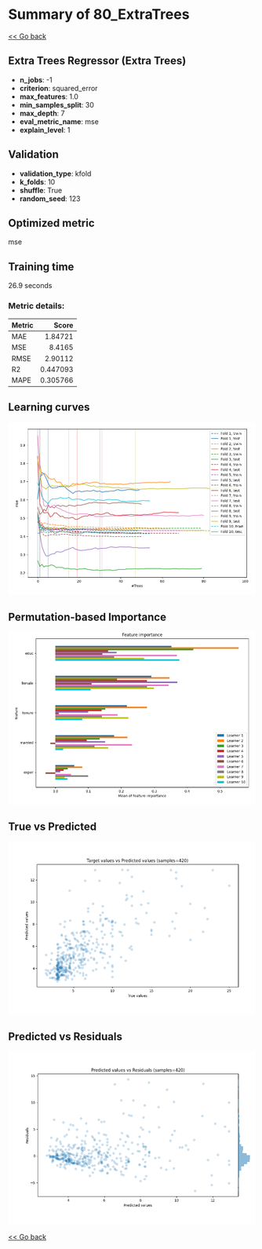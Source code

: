 # Summary of 80_ExtraTrees

[<< Go back](../README.md)


## Extra Trees Regressor (Extra Trees)
- **n_jobs**: -1
- **criterion**: squared_error
- **max_features**: 1.0
- **min_samples_split**: 30
- **max_depth**: 7
- **eval_metric_name**: mse
- **explain_level**: 1

## Validation
 - **validation_type**: kfold
 - **k_folds**: 10
 - **shuffle**: True
 - **random_seed**: 123

## Optimized metric
mse

## Training time

26.9 seconds

### Metric details:
| Metric   |    Score |
|:---------|---------:|
| MAE      | 1.84721  |
| MSE      | 8.4165   |
| RMSE     | 2.90112  |
| R2       | 0.447093 |
| MAPE     | 0.305766 |



## Learning curves
![Learning curves](learning_curves.png)

## Permutation-based Importance
![Permutation-based Importance](permutation_importance.png)
## True vs Predicted

![True vs Predicted](true_vs_predicted.png)


## Predicted vs Residuals

![Predicted vs Residuals](predicted_vs_residuals.png)



[<< Go back](../README.md)
